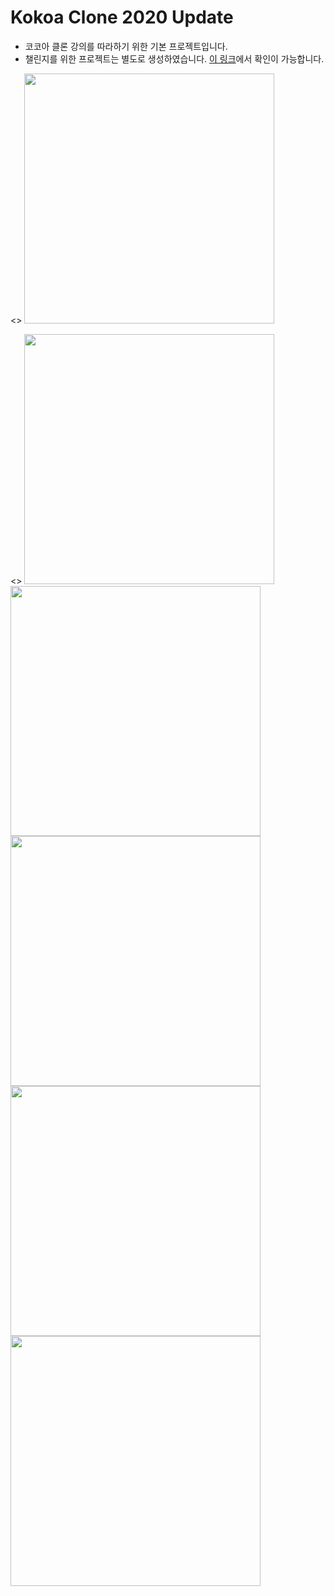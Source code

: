 # Kokoa Clone 2020 Update

- 코코아 클론 강의를 따라하기 위한 기본 프로젝트입니다.
- 챌린지를 위한 프로젝트는 별도로 생성하였습니다. <a href="https://github.com/beliemun/kokoa-clone-for-challenge">이 링크</a>에서 확인이 가능합니다.

<>
<img width=400 src="https://github.com/beliemun/kokoa-clone-2020/blob/master/md/screen_shot_01.png?raw=true"/>

<>
<img width=400 src="https://github.com/beliemun/kokoa-clone-2020/blob/master/md/screen_shot_01.png?raw=true"/>
<img width=400 src="https://github.com/beliemun/kokoa-clone-2020/blob/master/md/screen_shot_01.png?raw=true"/>
<img width=400 src="https://github.com/beliemun/kokoa-clone-2020/blob/master/md/screen_shot_01.png?raw=true"/>
<img width=400 src="https://github.com/beliemun/kokoa-clone-2020/blob/master/md/screen_shot_01.png?raw=true"/>
<img width=400 src="https://github.com/beliemun/kokoa-clone-2020/blob/master/md/screen_shot_01.png?raw=true"/>